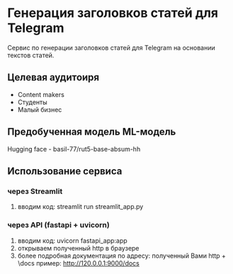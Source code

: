 # Генерация заголовков статей для Telegram
Сервис по генерации заголовков статей для Telegram на основании текстов статей.

## Целевая аудитоиря
* Content makers
* Студенты
* Малый бизнес

## Предобученная модель ML-модель
Hugging face - basil-77/rut5-base-absum-hh

## Использование сервиса
### через Streamlit
1) вводим код:
    streamlit run streamlit_app.py
### через API (fastapi + uvicorn)
1) вводим код:
    uvicorn fastapi_app:app
2) открываем полученный http в браузере
3) более подробная документация по адресу:
   полученный Вами http + \docs
   пример: http://120.0.0.1:9000/docs
   
